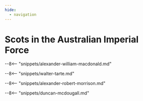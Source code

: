 ```yaml
---
hide:
  - navigation
---
```


# Scots in the Australian Imperial Force  

<!-- TODO
## Private John Jack <small>()</small>
-->

--8<-- "snippets/alexander-william-macdonald.md"

--8<-- "snippets/walter-tarte.md"

--8<-- "snippets/alexander-robert-morrison.md"

--8<-- "snippets/duncan-mcdougall.md"

<!--

## John Jack <small>(10‑77‑24)</small>

AIF Service number 6789

Born in Edinburgh circa 1884 to John Jack and Catherine Hunter. John senior was born 1859 in Edinburgh and his father was born in Aberdeen in 1825 and finally I have found his father was born in Banff in 1790 and is the only John Jack I can find there which leads to the photo on the front of this pamphlet. Our John on the first application was a motor mechanic and on the 2^nd^ application he was a farmer living in St Lucia Rd, Toowong. The two medical records are worth comparing. Age 31 years and 10 months - 32 years and 4 months. 5' 9" against 5' 8", 135lb -131lb. 35"-35 1/4" chest. Complexion reddish-fresh, eyes dark-blue, hair dark brown- dark and scars 3 vacc on left arm-none?? Are we talking about the same fellow here? He joined on the 16 August 1916 and discharged 12 September 1916 due to bad teeth. Joined again 17 October 1916 and accepted into 22^nd^ reinforcements for the 15^th^ Battalion this time with dentures. He embarked as a private on *HMAT Kyarra* 17 November 1916 and returned as a corporal 1 July 1919 on the SS Frankfurt.

In both applications he was single however I have letters written by a lady in South Melbourne sent to army HQ searching for a missing husband. She describes John Hunter Jack pretty well. She says she has contacted the army as her father-in-law in Edinburgh has contacted her to say young John has had leave at home in Scotland. She supplied a wedding certificate and a sworn statement and applied to be put on his records as next of kin. Now we know why he was willing to have his teeth out to be accepted.
We note that his headstone reads "My brother John Jack formerly of Edinburgh. I would say Lily Jack must have given up on him.

-->

<!--
<div class="noprint" markdown="1">
## Brochure

**[Download this walk](../assets/guides/scots-in-the-aif.pdf)** - designed to be printed and folded in half to make an A5 brochure.

</div>
-->
